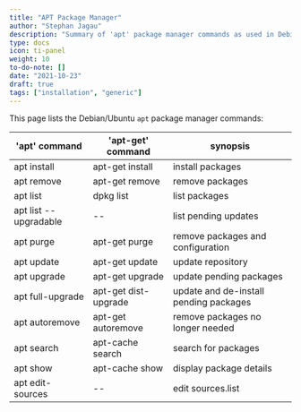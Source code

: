 ```yaml
---
title: "APT Package Manager"
author: "Stephan Jagau"
description: "Summary of 'apt' package manager commands as used in Debian/Ubuntu."
type: docs
icon: ti-panel
weight: 10
to-do-note: []
date: "2021-10-23"
draft: true
tags: ["installation", "generic"]
---
```

This page lists the Debian/Ubuntu `apt` package manager commands:

| 'apt' command | 'apt-get' command | synopsis |
|----|----|----|
| apt install | apt-get install | install packages |
| apt remove | apt-get remove | remove packages |
| apt list | dpkg list | list packages |
| apt list --upgradable | -- | list pending updates |
| apt purge | apt-get purge | remove packages and configuration |
| apt update | apt-get update | update repository |
| apt upgrade | apt-get upgrade | update pending packages |
| apt full-upgrade | apt-get dist-upgrade | update and de-install pending packages |
| apt autoremove | apt-get autoremove | remove packages no longer needed |
| apt search | apt-cache search | search for packages |
| apt show | apt-cache show | display package details |
| apt edit-sources | -- | edit sources.list |